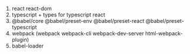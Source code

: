 1. react react-dom
2. typescript + types for typescript react
3. @babel/core @babel/preset-env @babel/preset-react @babel/preset-typescript
4. webpack (webpack webpack-cli webpack-dev-server html-webpack-plugin)
5. babel-loader
